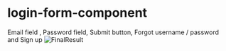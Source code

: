 # login-form-component
Email field , Password field, Submit button, Forgot username / password and Sign up
![FinalResult](https://user-images.githubusercontent.com/90268888/185893639-8e59a67f-d62a-47e8-a9b0-a137e6ca2aaf.png)
